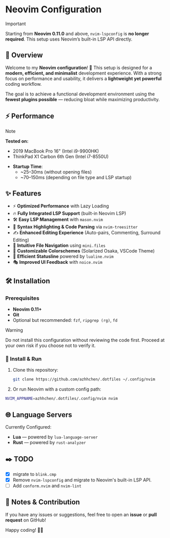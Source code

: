 # Neovim Configuration

> [!IMPORTANT]
> Starting from **Neovim 0.11.0** and above, `nvim-lspconfig` is **no longer required**. This setup uses Neovim’s built-in LSP API directly.

## 🌟 Overview

Welcome to my **Neovim configuration**! 🚀
This setup is designed for a **modern, efficient, and minimalist** development experience. With a strong focus on performance and usability, it delivers a **lightweight yet powerful** coding workflow.

The goal is to achieve a functional development environment using the **fewest plugins possible** — reducing bloat while maximizing productivity.

## ⚡ Performance

> [!NOTE]
> **Tested on:**
> - 2019 MacBook Pro 16" (Intel i9-9900HK)
> - ThinkPad X1 Carbon 6th Gen (Intel i7-8550U)

- **Startup Time**:
  - ~25–30ms (without opening files)
  - ~70–150ms (depending on file type and LSP startup)

## ✨ Features

- ⚡ **Optimized Performance** with Lazy Loading
- 🔥 **Fully Integrated LSP Support** (built-in Neovim LSP)
- 🛠 **Easy LSP Management** with `mason.nvim`
- 💜 **Syntax Highlighting & Code Parsing** via `nvim-treesitter`
- ✍ **Enhanced Editing Experience** (Auto-pairs, Commenting, Surround Editing)
- 📂 **Intuitive File Navigation** using `mini.files`
- 🎨 **Customizable Colorschemes** (Solarized Osaka, VSCode Theme)
- 🤝 **Efficient Statusline** powered by `lualine.nvim`
- 🎭 **Improved UI Feedback** with `noice.nvim`

## 🛠 Installation

### Prerequisites

- **Neovim 0.11+**
- **Git**
- Optional but recommended: `fzf`, `ripgrep (rg)`, `fd`

> [!WARNING]
> Do not install this configuration without reviewing the code first.  Proceed at your own risk if you choose not to verify it.

### 💽 Install & Run

1. Clone this repository:
   ```sh
   git clone https://github.com/azhhchen/.dotfiles ~/.config/nvim
   ```

2. Or run Neovim with a custom config path:
  ```sh
  NVIM_APPNAME=azhhchen/.dotfiles/.config/nvim nvim
  ```

## 🌐 Language Servers

Currently Configured:
- **Lua** — powered by `lua-language-server`
- **Rust** — powered by `rust-analyzer`

## ✒️ TODO

- [x] migrate to `blink.cmp`
- [x] Remove `nvim-lspconfig` and migrate to Neovim's built-in LSP API.
- [ ] Add `conform.nvim` and `nvim-lint`

## 📝 Notes & Contribution

If you have any issues or suggestions, feel free to open an **issue** or **pull request** on GitHub!

Happy coding! 🚀✨
